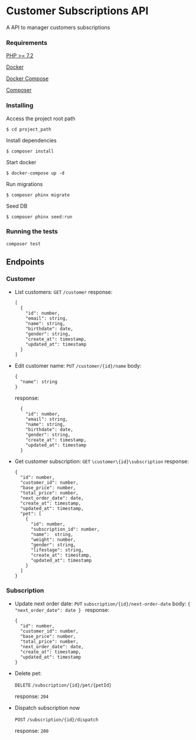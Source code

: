 

# Customer Subscriptions API

  

A API to manager customers subscriptions

  

### Requirements

[PHP >= 7.2](https://www.php.net/manual/en/install.php)

[Docker](https://www.docker.com/get-started)

[Docker Compose](https://docs.docker.com/compose/install/)

[Composer](https://getcomposer.org/doc/00-intro.md)

### Installing

Access the project root path
```
$ cd project_path
```

Install dependencies

```
$ composer install
```
Start docker

```
$ docker-compose up -d
```
Run migrations
```
$ composer phinx migrate
```
Seed DB
```
$ composer phinx seed:run
```
### Running the tests

```
composer test
```

## Endpoints

### Customer
- List customers:
`GET`  `/customer` 
	response: 
    
	```
	[
	  {
	    "id": number,
	    "email": string,
	    "name": string,
	    "birthdate": date,
	    "gender": string,
	    "create_at": timestamp,
	    "updated_at": timestamp
	  }
  ]
  ```
- Edit customer name:
	`PUT` `/customer/{id}/name`
	body: 

	```
	{
	  "name": string
	}
	```
	response: 

	```
	  {
	    "id": number,
	    "email": string,
	    "name": string,
	    "birthdate": date,
	    "gender": string,
	    "create_at": timestamp,
	    "updated_at": timestamp
	  }
	```
	 
- Get customer subscription:
	`GET` `\customer\{id}\subscription`
	response: 
	```
	{
	  "id": number,
	  "customer_id": number,
	  "base_price": number,
	  "total_price": number,
	  "next_order_date": date,
	  "create_at": timestamp,
	  "updated_at": timestamp,
	  "pet": [
	    {
	      "id": number,
	      "subscription_id": number,
	      "name":  string,
	      "weight": number,
	      "gender": string,
	      "lifestage": string,
	      "create_at": timestamp,
	      "updated_at": timestamp
	    }
	  ]
	}
	``` 
### Subscription
- Update next order date:
	`PUT` `subscription/{id}/next-order-date`
	body:
		```
		{ 
			"next_order_date": date
		} 
		```
	response: 
	```
	{
	  "id": number,
	  "customer_id": number,
	  "base_price": number,
	  "total_price": number,
	  "next_order_date": date,
	  "create_at": timestamp,
	  "updated_at": timestamp
	}
	```
- Delete pet:

	`DELETE` `/subscription/{id}/pet/{petId}`
	
	response: `204`
	
- Dispatch subscription now

	`POST` `/subscription/{id}/dispatch`
	
	response: `200`
